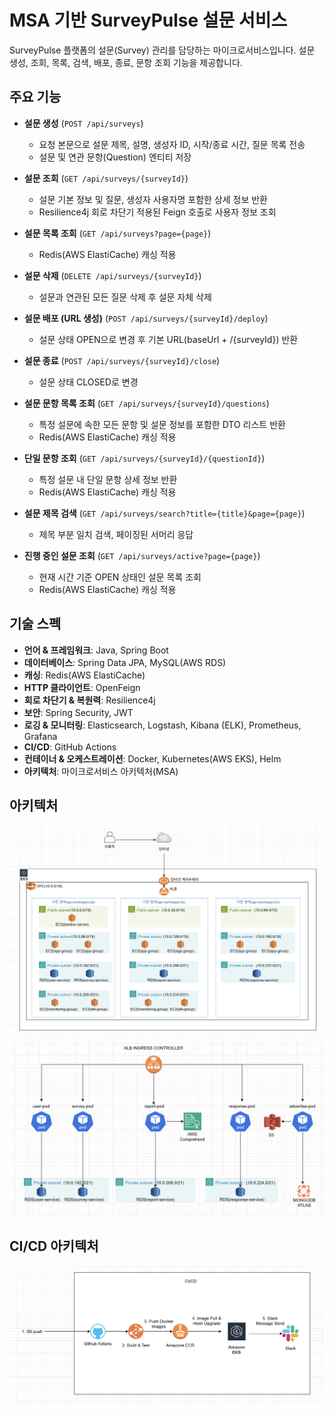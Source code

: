 # MSA 기반 SurveyPulse 설문 서비스

SurveyPulse 플랫폼의 설문(Survey) 관리를 담당하는 마이크로서비스입니다.
설문 생성, 조회, 목록, 검색, 배포, 종료, 문항 조회 기능을 제공합니다.

## 주요 기능

- **설문 생성** (`POST /api/surveys`)
  - 요청 본문으로 설문 제목, 설명, 생성자 ID, 시작/종료 시간, 질문 목록 전송
  - 설문 및 연관 문항(Question) 엔티티 저장

- **설문 조회** (`GET /api/surveys/{surveyId}`)
  - 설문 기본 정보 및 질문, 생성자 사용자명 포함한 상세 정보 반환
  - Resilience4j 회로 차단기 적용된 Feign 호출로 사용자 정보 조회

- **설문 목록 조회** (`GET /api/surveys?page={page}`)
  - Redis(AWS ElastiCache) 캐싱 적용

- **설문 삭제** (`DELETE /api/surveys/{surveyId}`)
  - 설문과 연관된 모든 질문 삭제 후 설문 자체 삭제

- **설문 배포 (URL 생성)** (`POST /api/surveys/{surveyId}/deploy`)
  - 설문 상태 OPEN으로 변경 후 기본 URL(baseUrl + /{surveyId}) 반환

- **설문 종료** (`POST /api/surveys/{surveyId}/close`)
  - 설문 상태 CLOSED로 변경

- **설문 문항 목록 조회** (`GET /api/surveys/{surveyId}/questions`)
  - 특정 설문에 속한 모든 문항 및 설문 정보를 포함한 DTO 리스트 반환
  - Redis(AWS ElastiCache) 캐싱 적용

- **단일 문항 조회** (`GET /api/surveys/{surveyId}/{questionId}`)
  - 특정 설문 내 단일 문항 상세 정보 반환
  - Redis(AWS ElastiCache) 캐싱 적용

- **설문 제목 검색** (`GET /api/surveys/search?title={title}&page={page}`)
  - 제목 부분 일치 검색, 페이징된 서머리 응답

- **진행 중인 설문 조회** (`GET /api/surveys/active?page={page}`)
  - 현재 시간 기준 OPEN 상태인 설문 목록 조회
  - Redis(AWS ElastiCache) 캐싱 적용

## 기술 스펙

- **언어 & 프레임워크**: Java, Spring Boot
- **데이터베이스**: Spring Data JPA, MySQL(AWS RDS)
- **캐싱**: Redis(AWS ElastiCache)
- **HTTP 클라이언트**: OpenFeign
- **회로 차단기 & 복원력**: Resilience4j
- **보안**: Spring Security, JWT
- **로깅 & 모니터링**: Elasticsearch, Logstash, Kibana (ELK), Prometheus, Grafana
- **CI/CD**: GitHub Actions
- **컨테이너 & 오케스트레이션**: Docker, Kubernetes(AWS EKS), Helm
- **아키텍처**: 마이크로서비스 아키텍처(MSA)


## 아키텍처

![서비스 아키텍처 다이어그램](https://github.com/SurveyPulse/user-service/blob/main/docs/images/aws-architecture.png)
![RDS 아키텍처 다이어그램](https://github.com/SurveyPulse/user-service/blob/main/docs/images/aws-rds-architecture.png)


## CI/CD 아키텍처
![CI/CD 파이프라인 다이어그램](https://github.com/SurveyPulse/user-service/blob/main/docs/images/cicd-architecture.png)
